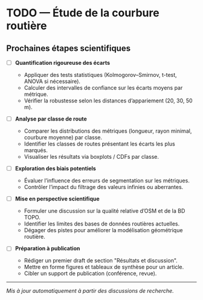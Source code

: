 # TODO — Étude de la courbure routière

## Prochaines étapes scientifiques

- [ ] **Quantification rigoureuse des écarts**
  - Appliquer des tests statistiques (Kolmogorov–Smirnov, t-test, ANOVA si nécessaire).
  - Calculer des intervalles de confiance sur les écarts moyens par métrique.
  - Vérifier la robustesse selon les distances d’appariement (20, 30, 50 m).

- [ ] **Analyse par classe de route**
  - Comparer les distributions des métriques (longueur, rayon minimal, courbure moyenne) par classe.
  - Identifier les classes de routes présentant les écarts les plus marqués.
  - Visualiser les résultats via boxplots / CDFs par classe.

- [ ] **Exploration des biais potentiels**
  - Évaluer l’influence des erreurs de segmentation sur les métriques.
  - Contrôler l’impact du filtrage des valeurs infinies ou aberrantes.

- [ ] **Mise en perspective scientifique**
  - Formuler une discussion sur la qualité relative d’OSM et de la BD TOPO.
  - Identifier les limites des bases de données routières actuelles.
  - Dégager des pistes pour améliorer la modélisation géométrique routière.

- [ ] **Préparation à publication**
  - Rédiger un premier draft de section "Résultats et discussion".
  - Mettre en forme figures et tableaux de synthèse pour un article.
  - Cibler un support de publication (conférence, revue).

---
_Mis à jour automatiquement à partir des discussions de recherche._